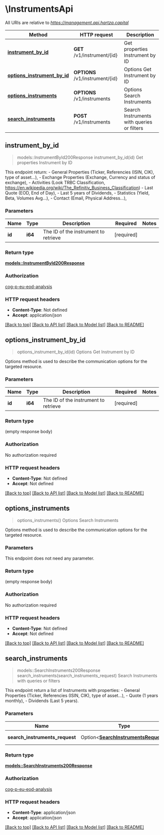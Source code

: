 # \InstrumentsApi

All URIs are relative to *https://management.api.hartza.capital*

Method | HTTP request | Description
------------- | ------------- | -------------
[**instrument_by_id**](InstrumentsApi.md#instrument_by_id) | **GET** /v1/instrument/{id} | Get properties Instrument by ID
[**options_instrument_by_id**](InstrumentsApi.md#options_instrument_by_id) | **OPTIONS** /v1/instrument/{id} | Options Get Instrument by ID
[**options_instruments**](InstrumentsApi.md#options_instruments) | **OPTIONS** /v1/instruments | Options Search Instruments
[**search_instruments**](InstrumentsApi.md#search_instruments) | **POST** /v1/instruments | Search Instruments with queries or filters



## instrument_by_id

> models::InstrumentById200Response instrument_by_id(id)
Get properties Instrument by ID

This endpoint return: - General Properties (Ticker, Referencies (ISIN, CIK), type of asset...), - Exchange Properties (Exchange, Currency and status of exchange), - Activities (Look TRBC Classification, https://en.wikipedia.org/wiki/The_Refinitiv_Business_Classification) - Last Quote (EOD, End of Day), - Last 5 years of Dividends, - Statistics (Yield, Beta, Volumes Avg...), - Contact (Email, Physical Address...), 

### Parameters


Name | Type | Description  | Required | Notes
------------- | ------------- | ------------- | ------------- | -------------
**id** | **i64** | The ID of the instrument to retrieve | [required] |

### Return type

[**models::InstrumentById200Response**](InstrumentByID_200_response.md)

### Authorization

[cog-p-eu-eod-analysis](../README.md#cog-p-eu-eod-analysis)

### HTTP request headers

- **Content-Type**: Not defined
- **Accept**: application/json

[[Back to top]](#) [[Back to API list]](../README.md#documentation-for-api-endpoints) [[Back to Model list]](../README.md#documentation-for-models) [[Back to README]](../README.md)


## options_instrument_by_id

> options_instrument_by_id(id)
Options Get Instrument by ID

Options method is used to describe the communication options for the targeted resource.

### Parameters


Name | Type | Description  | Required | Notes
------------- | ------------- | ------------- | ------------- | -------------
**id** | **i64** | The ID of the instrument to retrieve | [required] |

### Return type

 (empty response body)

### Authorization

No authorization required

### HTTP request headers

- **Content-Type**: Not defined
- **Accept**: Not defined

[[Back to top]](#) [[Back to API list]](../README.md#documentation-for-api-endpoints) [[Back to Model list]](../README.md#documentation-for-models) [[Back to README]](../README.md)


## options_instruments

> options_instruments()
Options Search Instruments

Options method is used to describe the communication options for the targeted resource.

### Parameters

This endpoint does not need any parameter.

### Return type

 (empty response body)

### Authorization

No authorization required

### HTTP request headers

- **Content-Type**: Not defined
- **Accept**: Not defined

[[Back to top]](#) [[Back to API list]](../README.md#documentation-for-api-endpoints) [[Back to Model list]](../README.md#documentation-for-models) [[Back to README]](../README.md)


## search_instruments

> models::SearchInstruments200Response search_instruments(search_instruments_request)
Search Instruments with queries or filters

This endpoint return a list of Instruments with properties: - General Properties (Ticker, Referencies (ISIN, CIK), type of asset...), - Quote (1 years monthly), - Dividends (Last 5 years). 

### Parameters


Name | Type | Description  | Required | Notes
------------- | ------------- | ------------- | ------------- | -------------
**search_instruments_request** | Option<[**SearchInstrumentsRequest**](SearchInstrumentsRequest.md)> | Some Description |  |

### Return type

[**models::SearchInstruments200Response**](SearchInstruments_200_response.md)

### Authorization

[cog-p-eu-eod-analysis](../README.md#cog-p-eu-eod-analysis)

### HTTP request headers

- **Content-Type**: application/json
- **Accept**: application/json

[[Back to top]](#) [[Back to API list]](../README.md#documentation-for-api-endpoints) [[Back to Model list]](../README.md#documentation-for-models) [[Back to README]](../README.md)


